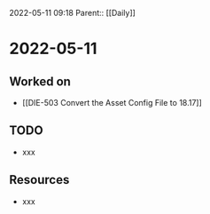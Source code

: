 2022-05-11 09:18
Parent:: [[Daily]]

# 2022-05-11

## Worked on

- [[DIE-503 Convert the Asset Config File to 18.17]]

## TODO

- xxx

## Resources

- xxx
